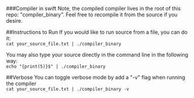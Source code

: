 
###Compiler in swift
Note, the compiled compiler lives in the root of this repo: "compiler_binary". Feel free to recompile it from the source if you desire.


##Instructions to Run
If you would like to run source from a file, you can do it:  
   ```cat your_source_file.txt | ./compiler_binary```

You may also type your source directly in the command line in the following way:  
   ```echo "{print(5)}$" | ./compiler_binary```

##Verbose
You can toggle verbose mode by add a "-v" flag when running the compiler   
   ```cat your_source_file.txt | ./compiler_binary -v```
